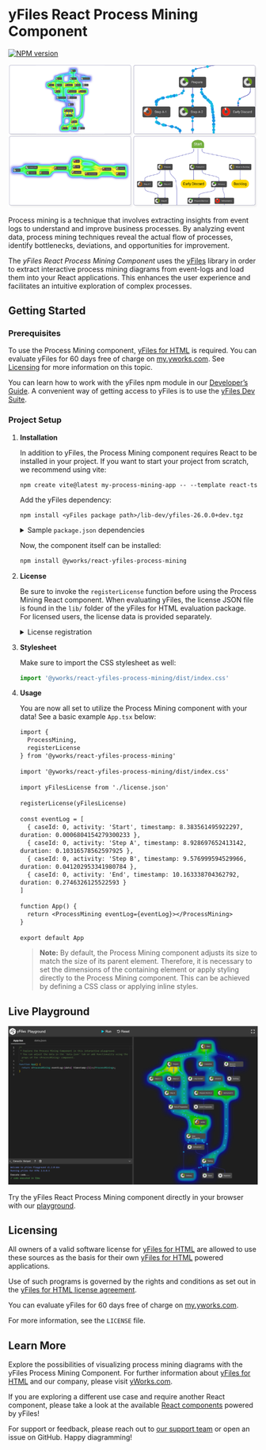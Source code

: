 # yFiles React Process Mining Component

[![NPM version](https://img.shields.io/npm/v/@yworks/react-yfiles-process-mining?style=flat)](https://www.npmjs.org/package/@yworks/react-yfiles-process-mining)

![Welcome playground](https://raw.githubusercontent.com/yWorks/react-yfiles-process-mining/main/assets/react-process-mining-hero.png)

Process mining is a technique that involves extracting insights from event logs to understand and improve business
processes. By analyzing event data, process mining techniques reveal the actual flow of processes, identify bottlenecks,
deviations, and opportunities for improvement.

The *yFiles React Process Mining Component* uses the [yFiles](https://www.yworks.com/yfiles-overview) library in order 
to extract interactive process mining diagrams from event-logs and load them into your React applications. This enhances 
the user experience and facilitates an intuitive exploration of complex processes.

## Getting Started

### Prerequisites

To use the Process Mining component, [yFiles for HTML](https://www.yworks.com/products/yfiles-for-html) is required.
You can evaluate yFiles for 60 days free of charge on [my.yworks.com](https://my.yworks.com/signup?product=YFILES_HTML_EVAL).
See [Licensing](https://docs.yworks.com/react-yfiles-process-mining/introduction/licensing) for more information on this topic.

You can learn how to work with the yFiles npm module in our [Developer’s Guide](https://docs.yworks.com/yfileshtml/#/dguide/yfiles_npm_module). A convenient way of getting access to yFiles is to use the [yFiles Dev Suite](https://www.npmjs.com/package/yfiles-dev-suite).


### Project Setup

1. **Installation**

   In addition to yFiles, the Process Mining component requires React to be installed in your project.
   If you want to start your project from scratch, we recommend using vite:
   ```
   npm create vite@latest my-process-mining-app -- --template react-ts
   ```

   Add the yFiles dependency:
   ```
   npm install <yFiles package path>/lib-dev/yfiles-26.0.0+dev.tgz
   ```

   <details>

   <summary>Sample <code>package.json</code> dependencies</summary>
   The resulting package.json dependencies should resemble the following:

   ```json
      "dependencies": {
        "react": "^18.2.0",
        "react-dom": "^18.2.0",
        "yfiles": "./lib-dev/yfiles-26.0.0.tgz"
     }
   ```
   </details>

   Now, the component itself can be installed:
   ```bash
   npm install @yworks/react-yfiles-process-mining
   ```

2. **License**

   Be sure to invoke the `registerLicense` function before using the Process Mining React component.
   When evaluating yFiles, the license JSON file is found in the `lib/` folder of the yFiles for HTML evaluation package.
   For licensed users, the license data is provided separately.

   <details>

   <summary>License registration</summary>

   Import or paste your license data and register the license, e.g. in `App.tsx`:

   ```js
   import yFilesLicense from './license.json'

   registerLicense(yFilesLicense)
   ```
   </details>

3. **Stylesheet**

   Make sure to import the CSS stylesheet as well:

   ```js
   import '@yworks/react-yfiles-process-mining/dist/index.css'
   ```

4. **Usage**

   You are now all set to utilize the Process Mining component with your data!
   See a basic example `App.tsx` below:

   ```tsx
   import {
     ProcessMining,
     registerLicense
   } from '@yworks/react-yfiles-process-mining'

   import '@yworks/react-yfiles-process-mining/dist/index.css'

   import yFilesLicense from './license.json'

   registerLicense(yFilesLicense)

   const eventLog = [
     { caseId: 0, activity: 'Start', timestamp: 8.383561495922297, duration: 0.0006804154279300233 },
     { caseId: 0, activity: 'Step A', timestamp: 8.928697652413142, duration: 0.10316578562597925 },
     { caseId: 0, activity: 'Step B', timestamp: 9.576999594529966, duration: 0.041202953341980784 },
     { caseId: 0, activity: 'End', timestamp: 10.163338704362792, duration: 0.2746326125522593 }
   ]

   function App() {
     return <ProcessMining eventLog={eventLog}></ProcessMining>
   }

   export default App
   ```

   > **Note:** By default, the Process Mining component adjusts its size to match the size of its 
   > parent element. Therefore, it is necessary to set the dimensions of the containing element or apply styling 
   > directly to the Process Mining component. This can be achieved by defining a CSS class or 
   > applying inline styles.

## Live Playground

[![Live Playground](https://raw.githubusercontent.com/yWorks/react-yfiles-process-mining/main/assets/welcome-playground.png)](https://docs.yworks.com/react-yfiles-process-mining/introduction/welcome)

Try the yFiles React Process Mining component directly in your browser with our [playground](https://docs.yworks.com/react-yfiles-process-mining/introduction/welcome).


## Licensing

All owners of a valid software license for [yFiles for HTML](https://www.yworks.com/products/yfiles-for-html)
are allowed to use these sources as the basis for their own [yFiles for HTML](https://www.yworks.com/products/yfiles-for-html)
powered applications.

Use of such programs is governed by the rights and conditions as set out in the
[yFiles for HTML license agreement](https://www.yworks.com/products/yfiles-for-html/sla).

You can evaluate yFiles for 60 days free of charge on [my.yworks.com](https://my.yworks.com/signup?product=YFILES_HTML_EVAL).

For more information, see the `LICENSE` file.


## Learn More

Explore the possibilities of visualizing process mining diagrams with the yFiles Process Mining Component. For further 
information about [yFiles for HTML](https://www.yworks.com/yfiles-overview) and our company, please visit [yWorks.com](https://www.yworks.com).

If you are exploring a different use case and require another React component,
please take a look at the available [React components](https://www.yworks.com/yfiles-react-components) powered by yFiles!

For support or feedback, please reach out to [our support team](https://website.yworks.home/contact) or open an issue on GitHub. Happy diagramming!

